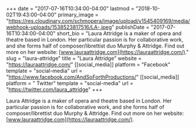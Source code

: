 +++
date = "2017-07-16T10:34:00-04:00"
lastmod = "2018-10-02T19:43:00-04:00"
primary_image = "https://res.cloudinary.com/schmopera/image/upload/v1545409169/media/webhook-uploads/1538523817516/LA-.jpeg"
publishDate = "2017-07-16T10:34:00-04:00"
short_bio = "Laura Attridge is a maker of opera and theatre based in London. Her particular passion is for collaborative work, and she forms half of composer/librettist duo Murphy &amp; Attridge. Find out more on her website: [www.lauraattridge.com](https://lauraattridge.com/)."
slug = "laura-attridge"
title = "Laura Attridge"
website = "https://lauraattridge.com/"
[[social_media]]
platform = "Facebook"
template = "social-media"
url = "https://www.facebook.com/AndSoForthProductions/"
[[social_media]]
platform = " Twitter"
template = "social-media"
url = "https://twitter.com/laura_attridge"
+++

Laura Attridge is a maker of opera and theatre based in London. Her particular passion is for collaborative work, and she forms half of composer/librettist duo Murphy & Attridge. Find out more on her website: [www.lauraattridge.com](https://lauraattridge.com/).
